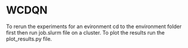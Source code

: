 # WCDQN

To rerun the experiments for an evironment cd to the environment folder first then run job.slurm file on a cluster. To plot the results run the plot_results.py file.